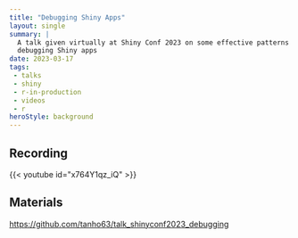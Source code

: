 ```yaml
---
title: "Debugging Shiny Apps"
layout: single
summary: | 
  A talk given virtually at Shiny Conf 2023 on some effective patterns for 
  debugging Shiny apps
date: 2023-03-17
tags: 
 - talks
 - shiny
 - r-in-production
 - videos
 - r
heroStyle: background
---
```


## Recording

{{< youtube id="x764Y1qz_iQ" >}}

## Materials

https://github.com/tanho63/talk_shinyconf2023_debugging
